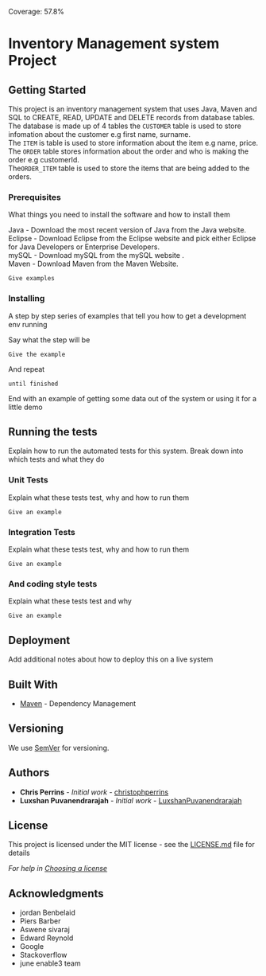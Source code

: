 Coverage: 57.8%

# Inventory Management system Project


## Getting Started
This project is an inventory management system that uses Java, Maven and SQL to CREATE, READ, UPDATE and DELETE records from database tables.<br/>
The database is made up of 4 tables the `CUSTOMER` table is used to store infomation about the customer e.g first name, surname.<br/>
The `ITEM` is table is used to store information about the item e.g name, price. <br/>
The `ORDER` table stores information about the order and who is making the order e.g customerId.<br/>
The`ORDER_ITEM` table is used to store the items that are being added to the orders.<br/>


### Prerequisites

What things you need to install the software and how to install them

Java - Download the most recent version of Java from the Java website.<br/>
Eclipse - Download Eclipse from the Eclipse website and pick either Eclipse for Java Developers or Enterprise Developers.<br/>
mySQL - Download mySQL from the mySQL website .<br/>
Maven - Download Maven from the Maven Website.<br/>


```
Give examples
```

### Installing

A step by step series of examples that tell you how to get a development env running

Say what the step will be

```
Give the example
```

And repeat

```
until finished
```

End with an example of getting some data out of the system or using it for a little demo

## Running the tests

Explain how to run the automated tests for this system. Break down into which tests and what they do

### Unit Tests 

Explain what these tests test, why and how to run them

```
Give an example
```

### Integration Tests 
Explain what these tests test, why and how to run them

```
Give an example
```

### And coding style tests

Explain what these tests test and why

```
Give an example
```

## Deployment

Add additional notes about how to deploy this on a live system

## Built With

* [Maven](https://maven.apache.org/) - Dependency Management

## Versioning

We use [SemVer](http://semver.org/) for versioning.

## Authors

* **Chris Perrins** - *Initial work* - [christophperrins](https://github.com/christophperrins)
* **Luxshan Puvanendrarajah** - *Initial work* - [LuxshanPuvanendrarajah](https://github.com/LuxshanPuvanendrarajah)

## License

This project is licensed under the MIT license - see the [LICENSE.md](LICENSE.md) file for details 

*For help in [Choosing a license](https://choosealicense.com/)*

## Acknowledgments


* jordan Benbelaid
* Piers Barber
* Aswene sivaraj
* Edward Reynold
* Google
* Stackoverflow
* june enable3 team

